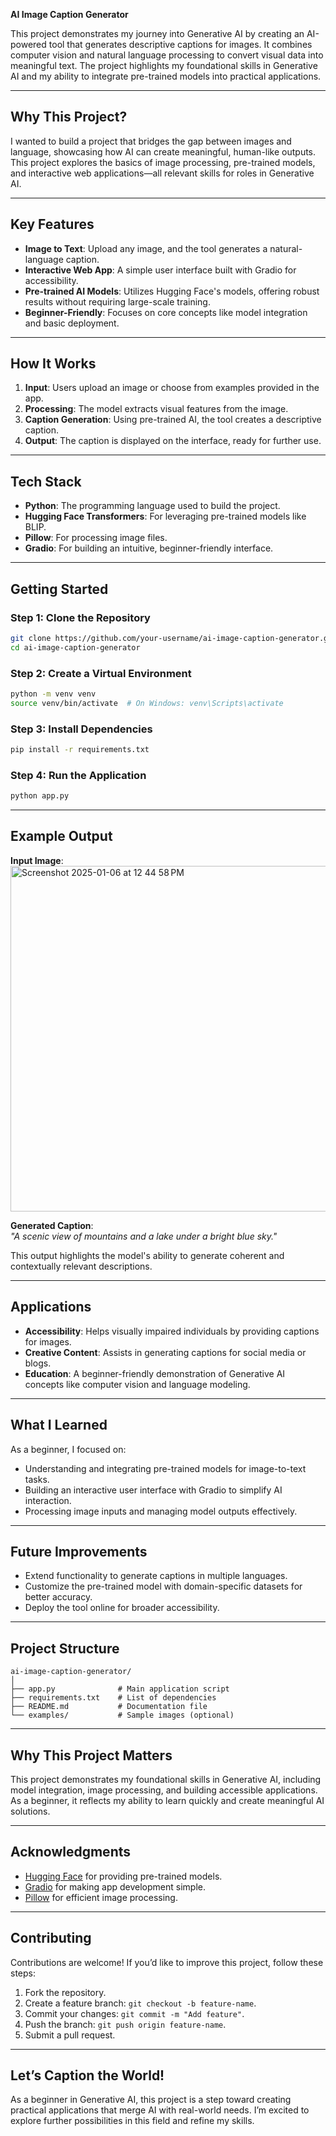 **AI Image Caption Generator**

This project demonstrates my journey into Generative AI by creating an AI-powered tool that generates descriptive captions for images. It combines computer vision and natural language processing to convert visual data into meaningful text. The project highlights my foundational skills in Generative AI and my ability to integrate pre-trained models into practical applications.

---

## **Why This Project?**
I wanted to build a project that bridges the gap between images and language, showcasing how AI can create meaningful, human-like outputs. This project explores the basics of image processing, pre-trained models, and interactive web applications—all relevant skills for roles in Generative AI.

---

## **Key Features**
- **Image to Text**: Upload any image, and the tool generates a natural-language caption.
- **Interactive Web App**: A simple user interface built with Gradio for accessibility.
- **Pre-trained AI Models**: Utilizes Hugging Face's models, offering robust results without requiring large-scale training.
- **Beginner-Friendly**: Focuses on core concepts like model integration and basic deployment.

---

## **How It Works**
1. **Input**: Users upload an image or choose from examples provided in the app.
2. **Processing**: The model extracts visual features from the image.
3. **Caption Generation**: Using pre-trained AI, the tool creates a descriptive caption.
4. **Output**: The caption is displayed on the interface, ready for further use.

---

## **Tech Stack**
- **Python**: The programming language used to build the project.
- **Hugging Face Transformers**: For leveraging pre-trained models like BLIP.
- **Pillow**: For processing image files.
- **Gradio**: For building an intuitive, beginner-friendly interface.

---

## **Getting Started**

### **Step 1: Clone the Repository**
```bash
git clone https://github.com/your-username/ai-image-caption-generator.git
cd ai-image-caption-generator
```

### **Step 2: Create a Virtual Environment**
```bash
python -m venv venv
source venv/bin/activate  # On Windows: venv\Scripts\activate
```

### **Step 3: Install Dependencies**
```bash
pip install -r requirements.txt
```

### **Step 4: Run the Application**
```bash
python app.py
```

---

## **Example Output**

**Input Image**:  
<img width="553" alt="Screenshot 2025-01-06 at 12 44 58 PM" src="https://github.com/user-attachments/assets/a0f1b094-4a7c-475d-afcd-494a1a49dc4a" />

**Generated Caption**:  
*"A scenic view of mountains and a lake under a bright blue sky."*

This output highlights the model's ability to generate coherent and contextually relevant descriptions.

---

## **Applications**
- **Accessibility**: Helps visually impaired individuals by providing captions for images.
- **Creative Content**: Assists in generating captions for social media or blogs.
- **Education**: A beginner-friendly demonstration of Generative AI concepts like computer vision and language modeling.

---

## **What I Learned**
As a beginner, I focused on:
- Understanding and integrating pre-trained models for image-to-text tasks.
- Building an interactive user interface with Gradio to simplify AI interaction.
- Processing image inputs and managing model outputs effectively.

---

## **Future Improvements**
- Extend functionality to generate captions in multiple languages.
- Customize the pre-trained model with domain-specific datasets for better accuracy.
- Deploy the tool online for broader accessibility.

---

## **Project Structure**
```
ai-image-caption-generator/
│
├── app.py              # Main application script
├── requirements.txt    # List of dependencies
├── README.md           # Documentation file
└── examples/           # Sample images (optional)
```

---

## **Why This Project Matters**
This project demonstrates my foundational skills in Generative AI, including model integration, image processing, and building accessible applications. As a beginner, it reflects my ability to learn quickly and create meaningful AI solutions.

---

## **Acknowledgments**
- [Hugging Face](https://huggingface.co/) for providing pre-trained models.
- [Gradio](https://gradio.app/) for making app development simple.
- [Pillow](https://python-pillow.org/) for efficient image processing.

---

## **Contributing**
Contributions are welcome! If you’d like to improve this project, follow these steps:
1. Fork the repository.
2. Create a feature branch: `git checkout -b feature-name`.
3. Commit your changes: `git commit -m "Add feature"`.
4. Push the branch: `git push origin feature-name`.
5. Submit a pull request.



---

## **Let’s Caption the World!**
As a beginner in Generative AI, this project is a step toward creating practical applications that merge AI with real-world needs. I’m excited to explore further possibilities in this field and refine my skills.

